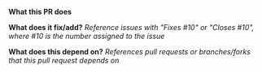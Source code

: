 **What this PR does**

**What does it fix/add?**
_Reference issues with "Fixes #10" or "Closes #10", where #10 is the number assigned to the issue_

**What does this depend on?**
_References pull requests or branches/forks that this pull request depends on_

